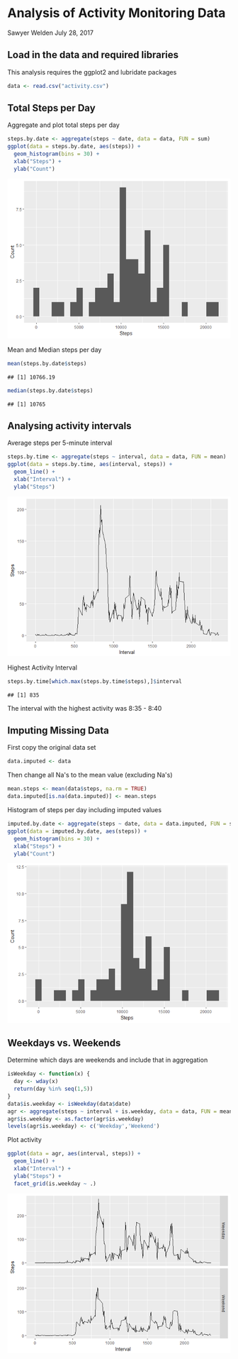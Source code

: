 Analysis of Activity Monitoring Data
================
Sawyer Welden
July 28, 2017

Load in the data and required libraries
---------------------------------------

This analysis requires the ggplot2 and lubridate packages

``` r
data <- read.csv("activity.csv")
```

Total Steps per Day
-------------------

Aggregate and plot total steps per day

``` r
steps.by.date <- aggregate(steps ~ date, data = data, FUN = sum)
ggplot(data = steps.by.date, aes(steps)) + 
  geom_histogram(bins = 30) + 
  xlab("Steps") + 
  ylab("Count")
```

![](PA1_template_files/figure-markdown_github-ascii_identifiers/unnamed-chunk-3-1.png)

Mean and Median steps per day

``` r
mean(steps.by.date$steps)
```

    ## [1] 10766.19

``` r
median(steps.by.date$steps)
```

    ## [1] 10765

Analysing activity intervals
----------------------------

Average steps per 5-minute interval

``` r
steps.by.time <- aggregate(steps ~ interval, data = data, FUN = mean)
ggplot(data = steps.by.time, aes(interval, steps)) + 
  geom_line() + 
  xlab("Interval") + 
  ylab("Steps")
```

![](PA1_template_files/figure-markdown_github-ascii_identifiers/unnamed-chunk-5-1.png)

Highest Activity Interval

``` r
steps.by.time[which.max(steps.by.time$steps),]$interval
```

    ## [1] 835

The interval with the highest activity was 8:35 - 8:40

Imputing Missing Data
---------------------

First copy the original data set

``` r
data.imputed <- data
```

Then change all Na's to the mean value (excluding Na's)

``` r
mean.steps <- mean(data$steps, na.rm = TRUE)
data.imputed[is.na(data.imputed)] <- mean.steps
```

Histogram of steps per day including imputed values

``` r
imputed.by.date <- aggregate(steps ~ date, data = data.imputed, FUN = sum)
ggplot(data = imputed.by.date, aes(steps)) + 
  geom_histogram(bins = 30) + 
  xlab("Steps") + 
  ylab("Count")
```

![](PA1_template_files/figure-markdown_github-ascii_identifiers/unnamed-chunk-9-1.png)

Weekdays vs. Weekends
---------------------

Determine which days are weekends and include that in aggregation

``` r
isWeekday <- function(x) {
  day <- wday(x)
  return(day %in% seq(1,5))
}
data$is.weekday <- isWeekday(data$date)
agr <- aggregate(steps ~ interval + is.weekday, data = data, FUN = mean)
agr$is.weekday <- as.factor(agr$is.weekday)
levels(agr$is.weekday) <- c('Weekday','Weekend')
```

Plot activity

``` r
ggplot(data = agr, aes(interval, steps)) + 
  geom_line() + 
  xlab("Interval") + 
  ylab("Steps") + 
  facet_grid(is.weekday ~ .)
```

![](PA1_template_files/figure-markdown_github-ascii_identifiers/unnamed-chunk-11-1.png)
